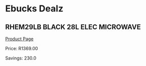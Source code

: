 
# Ebucks Dealz
## RHEM29LB BLACK 28L ELEC MICROWAVE
[Product Page](https://www.ebucks.com/web/shop/productSelected.do?prodId=1031698735&catId=704989856)

Price: R1369.00

Savings: 230.0


	